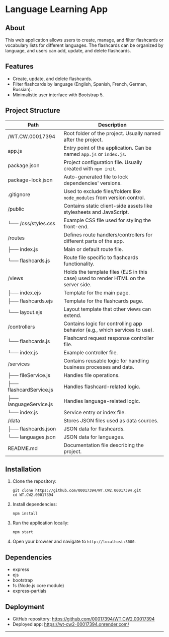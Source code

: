 # Language Learning App

## About
This web application allows users to create, manage, and filter flashcards or vocabulary lists for different languages. The flashcards can be organized by language, and users can add, update, and delete flashcards.

## Features
- Create, update, and delete flashcards.
- Filter flashcards by language (English, Spanish, French, German, Russian).
- Minimalistic user interface with Bootstrap 5.

## Project Structure
| Path                          | Description                                                                                  |
|-------------------------------|----------------------------------------------------------------------------------------------|
| /WT.CW.00017394               | Root folder of the project. Usually named after the project.                                 |
| app.js                        | Entry point of the application. Can be named `app.js` or `index.js`.                         |
| package.json                  | Project configuration file. Usually created with `npm init`.                                 |
| package-lock.json             | Auto-generated file to lock dependencies' versions.                                          |
| .gitignore                    | Used to exclude files/folders like `node_modules` from version control.                      |
| /public                       | Contains static client-side assets like stylesheets and JavaScript.                          |
| └── /css/styles.css           | Example CSS file used for styling the front-end.                                             |
| /routes                       | Defines route handlers/controllers for different parts of the app.                           |
| ├── index.js                  | Main or default route file.                                                                  |
| └── flashcards.js             | Route file specific to flashcards functionality.                                             |
| /views                        | Holds the template files (EJS in this case) used to render HTML on the server side.          |
| ├── index.ejs                 | Template for the main page.                                                                  |
| ├── flashcards.ejs            | Template for the flashcards page.                                                            |
| └── layout.ejs                | Layout template that other views can extend.                                                 |
| /controllers                  | Contains logic for controlling app behavior (e.g., which services to use).                   |
| └── flashcards.js             | Flashcard request response controller file.                                                  |
| └── index.js                  | Example controller file.                                                                     |
| /services                     | Contains reusable logic for handling business processes and data.                            |
| ├── fileService.js            | Handles file operations.                                                                     |
| ├── flashcardService.js       | Handles flashcard-related logic.                                                             |
| ├── languageService.js        | Handles language-related logic.                                                              |
| └── index.js                  | Service entry or index file.                                                                 |
| /data                         | Stores JSON files used as data sources.                                                      |
| ├── flashcards.json           | JSON data for flashcards.                                                                    |
| └── languages.json            | JSON data for languages.                                                                     |
| README.md                     | Documentation file describing the project.                                                   |


## Installation

1. Clone the repository:
    ```
    git clone https://github.com/00017394/WT.CW2.00017394.git
    cd WT.CW2.00017394
    ```

2. Install dependencies:
    ```
    npm install
    ```

3. Run the application locally:
    ```
    npm start
    ```

4. Open your browser and navigate to `http://localhost:3000`.

## Dependencies
- express
- ejs
- bootstrap
- fs (Node.js core module)
- express-partials

## Deployment
- GitHub repository: https://github.com/00017394/WT.CW2.00017394
- Deployed app: https://wt-cw2-00017394.onrender.com/

---

